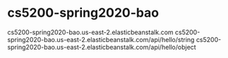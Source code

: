 # cs5200-spring2020-bao
cs5200-spring2020-bao.us-east-2.elasticbeanstalk.com
cs5200-spring2020-bao.us-east-2.elasticbeanstalk.com/api/hello/string
cs5200-spring2020-bao.us-east-2.elasticbeanstalk.com/api/hello/object

